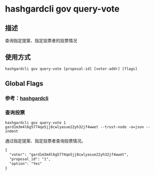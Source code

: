 # hashgardcli gov query-vote

## 描述

查询指定提案、指定投票者的投票情况

## 使用方式

```
hashgardcli gov query-vote [proposal-id] [voter-addr] [flags]
```

## Global Flags

 ### 参考：[hashgardcli](../README.md)
 
### 查询投票

```shell
hashgardcli gov query-vote 1 gard1m3m4l6g5774qe5jj8cwlyasue22yh32jf4wwet --trust-node -o=json --indent
```

通过指定提案、指定投票者查询投票情况。

```txt
{
  "voter": "gard1m3m4l6g5774qe5jj8cwlyasue22yh32jf4wwet",
  "proposal_id": "1",
  "option": "Yes"
}

```
